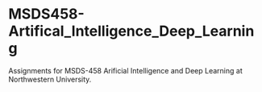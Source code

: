 # MSDS458-Artifical_Intelligence_Deep_Learning
Assignments for MSDS-458 Arificial Intelligence and Deep Learning at Northwestern University. 
